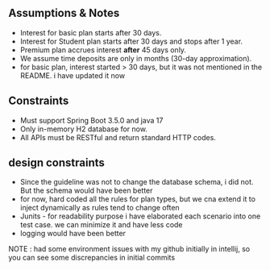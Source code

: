 ## Assumptions & Notes

- Interest for basic plan starts after 30 days.
- Interest for Student plan starts after 30 days and stops after 1 year.
- Premium plan accrues interest **after** 45 days only.
- We assume time deposits are only in months (30-day approximation).
- for basic plan, interest started > 30 days, but it was not mentioned in the README. i have updated it now

## Constraints

- Must support Spring Boot 3.5.0 and java 17
- Only in-memory H2 database for now.
- All APIs must be RESTful and return standard HTTP codes.

## design constraints
- Since the guideline was not to change the database schema, i did not. But the schema would have been better
- for now, hard coded all the rules for plan types, but we cna extend it to inject dynamically as rules tend to change often
- Junits - for readability purpose i have elaborated each scenario into one test case. we can minimize it and have less code 
- logging would have been better

NOTE : had some environment issues with my github initially in intellij, so you can see some discrepancies in initial commits